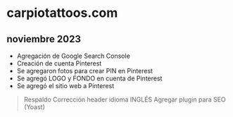 # carpiotattoos.com

## noviembre 2023

* Agregación de Google Search Console
* Creación de cuenta Pinterest
* Se agregaron fotos para crear PIN en Pinterest
* Se agregó LOGO y FONDO en cuenta de Pinterest
* Se agregó el sitio web a Pinterest



>Respaldo
>Corrección header idioma INGLÉS
>Agregar plugin para SEO (Yoast)

